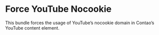 # Force YouTube Nocookie

This bundle forces the usage of YouTube’s nocookie domain in Contao’s YouTube content element.
